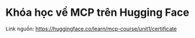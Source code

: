 # Khóa học về MCP trên Hugging Face

Link nguồn: https://huggingface.co/learn/mcp-course/unit1/certificate
